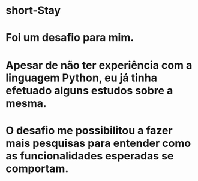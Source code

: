 # short-Stay
# Foi um desafio para mim.
# Apesar de não ter experiência com a linguagem Python, eu já tinha efetuado alguns estudos sobre a mesma.
# O desafio me possibilitou a fazer mais pesquisas para entender como as funcionalidades esperadas se comportam.